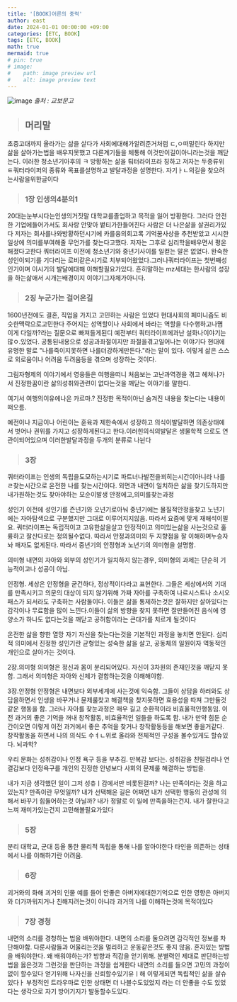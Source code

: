 ```yaml
---
title: '[BOOK]어른의 중력'
author: east
date: 2024-01-01 00:00:00 +09:00
categories: [ETC, BOOK]
tags: [ETC, BOOK]
math: true
mermaid: true
# pin: true
# image:
#    path: image preview url
#    alt: image preview text
---
```


![image](https://contents.kyobobook.co.kr/sih/fit-in/458x0/pdt/9791155815632.jpg)
_출처 : 교보문고_


> ## 머리말

초중고대까지 올라가는 삶을 살다가 사회에대해가알려준거처럼 ㄷ,ㅇ떠밀린다 하지만 삶을 살아가는법을 배우지못했고 다른계기들을 체통해 이것만이길이아니라는것을 깨닫는다. 이러한 청소년기아후의 ㅋ
방황하는 삶을 퉈터라이프라 칭하고 저자는 두종류위 ㅌ쿼터라이퍼의 종류와 목표를설명하고 발달과정을 설명한다. 자기ㅏㄴ의길을 찾으려는사람을위한글이다

> ### 1장 인생의4분의1
20대는눈부시다는인생의거짓말
대학교를졸업하고 목적을 잃어 방황한다. 그러다 안전한 기업에들어가서도 회사랑 안맞아 벝티가한들어진다 사람은 더 나은삶을 살권리가있다 저자는 회사를나와방황하던시기에 카를융의회고록  기억꿈사상을 추천받았고 시시한일상에 의미를부여해줄 무언가를 찾는다고했다. 저자는 그후로 심리학을배우면서 평온해졌다고한다  쿼터라이프 이전에 청소년기와 중년기사이를 일컫는 말은 없었다. 완숙한 성인이되기를 기다리는 로비같은시기로 치부되어왔었다.그러나쿼터라이프는 첫번째성인기이며 이시기의 발달에대해 이해할필요가있다. 흔히말하는 mz세대는 한사람의 성장을 하는삶애서 시개는배경이지 이야기그자체가아니다.

> ### 2징 누군가는 걸어온길 

1600년전에도 결혼, 직업을 가지고 고민하는 사람은 있었다 현대사회의 페미니즘도 비슷한맥락으로고민한다 주어지는 성역할이나 사회에서 바라는 역할을 다수행하고나몀 이게 다일까?라는 질문으로 빠져들게된디 예전부터 쿼터라이프에과난 설화나이야기는많ㅇ.있었다. 공통된내용으로 성공과좌절이지만 좌절을겪고일어나는 이야기다
현대에 유명한 말로 "나를죽이지못하면 나를더강하게만든다."라는 말이 있다. 이렇게 삶은 스스로 외로움이나 어려움 두려움등을 겪으며 성장하는 것이다.

그림자형제의 이야기에서 영웅들은 여행을떠니 처음보는 고난과역경을 겪고 헤쳐나가서 진정한꿈이란 삶의성취와관련이 없다는것을 깨닫는 이야기를 말한디.

여기서 여행의이유에나온 카르마.? 진정한 목적이아닌 숨겨진 내용을 찾는다는 내용이 떠오름.

예전이나 지금이나 어린이는 훈육과 제한속에서 성장하고 의식이발달하면 의존상태에서 벗어나 권위를 가지고 성장하게된다고 한다.이러힌의식의발달은 생물학적 으로도 연관이되어있으며 이러한발달과정을 두개의 분류로 나뉜다

> ### 3장

쿼터라이프는 인생의 독립을도모하는시기로 파트너나발전을꾀히는시간이아니라 나를ㄹ찾는시간으로 온전한 나를 찾는시간이다. 외면과 내면이 일치하은 삶을 찾기도하지만 내가원하는것도 찾아야하는 모순이발생 안정에고,의미를찾는과정

성인기
이전에 성인기를 즌년기와 오년기로아눠 중년기에는 물질적안정을찾고 노년기에는 자아탐색으로 구분했지만 그대로 이루어지지않음. 따라서 요즘에 맞게 재해석이필요. 쿼터라이프는 독립적이고 고유한삶을살고 안정적이고 의미있는삶을 사는것으로 훌륭하고 잘산다로는 정의될수없다. 따라서 안정과의미의 두 지향점을 잘 이해하며누승자놔 패자도 없게된다. 따라서 중년기의 안정형과 노년기의 의미형을 설명함.

의미형
내면의 자아와 외부의 성인기가 일치하지 않는경우, 의미형의 과제는 단순히 기능적이고나 성공이 아님.

인정형.
세상은 안정형을 굳건하다, 정상적이다라고 표현한다. 그들은 세상에서의 기대를 만족시키고 의문의 대상이 되지 않기위해 가짜 자아를 구축하여 나르시스트나 소시오패스가 되서라도 구축하는 사람둘이다. 이들은 삶을 통제하는것은 잘하지만 살아있다는 감각이나 무료함을 많이 느낀다.이들이 삶의 방향을 찾지 못하면 잘만들어진 음식에 영양소가 하나도 없다는것을 깨닫고 공허함이라는 큰대가를 치르게 될것이다

온전한 삶을 향한 열망
자기 자신을 찾는다는것을 기본적인 과정을 놓치면 안된다. 심리적 의미에서 진정한 성인기란 균형있는 성숙한 삶을 살고, 공동체의 일원이자 역동적인 개인으로 살아가는 것이다.

2장.의미형
의미형은 정신과 몸이 분리되어있다. 자신이 3차원의 존재인것을 깨닫지 못함.
그래서 의미형은 자아와 신체가 결합하는것을 이해해야함.

3장.안정형
안정형은 내면보다 외부세계에 사는것에 익숙함.
그들이 상담을 하러와도 상담을하면서 인생을 바꾸거나 뮨제룰찾고 해결책을 찾지못하면 효용성을 따져 그만듈것 같운 행동을 함.
그러나 자아를 찾눈과정은 매우 길고 순환적이라 비효율적인행동임. 이전 과거의 좋은 기억을 꺼내 창작활동, 비효율적인 일들을 하도록 함. 내가 만약 힘둔 순간이오면 이렇게 이전 과거에서 좋은 추억을 찾거나 창작활동등을 해보면 좋을거같다. 창작활동을 하면서 나의 의식도 수ㅕㄴ위로 올라와 전체적인 구성을 볼수있게도 할슈있다. 뇌과학?

우리 문화는 성취감이나 인정 욕구 등을 부추김.
만복감 보다는. 성취감을 친밀검리나 연결감보다 인정욕구를
개인의 진정한 안녕보다 사회의 문제룰 해결하는 방법을.

내가 지금 생각했던 일이 그저 성츄ㅣ감에서만 비롯된걸까? 나는 만족이라는 것을 하고있는지? 만족이란 무엇일까? 내가 선택해온 길은 어쩌면 내가 선택한 행동의 관성에 의해서 바꾸기 힘둘어하는것 아닐까? 내가 정말로 이 일에 만족을하는건지. 내가 잘한다고 느껴 재미가있는건지 고민해볼필요가있다

> ### 5장

분리 대학교, 군대 등올 통한 물리적 독립을 통해 나를 알아야한다 타인을 의존하는 성태에서 나를 이해하기란 어려움.

> ### 6장

괴거와의 화해
괴거의 인물 예를 들어 안좋은 아버지에대한기억으로 인한 영향은 아버지와 더가까워지거나 친해지려는것이 아니라 과거의 나를 이해하는것에 목적이있다

> ### 7장 경청

내면의 소리를 경청하는 법을 배워야한다. 내면의 소리를 둘으려면 감각적인 정보를 차단해야함. 다룬사람들과 어울리는것을 멀리하고 운동같은것도 좋지 않음. 혼자있는 방법을 배워야한다.
왜 배워야하는가? 방향과 직감을 얻기위해. 분별력인 제대로 판단하는방법을 옳은것과 그런것을 판단하는 과정을 쉽게한다 내면의 소리를 들으면 고민의 과정이 없이 할수있다 얻기위해 나자신을 신뢰할수있기유ㅣ해 이렇게되면 독립적인 삶을 살슈있다ㅏ
부정적인 트라우마로 인한 상태면 더 나블수도있었지 라는 더 안좋을 수도 있었다는 생각으로 자기 방어기지가 발동할수도있다.

<br><br>
---